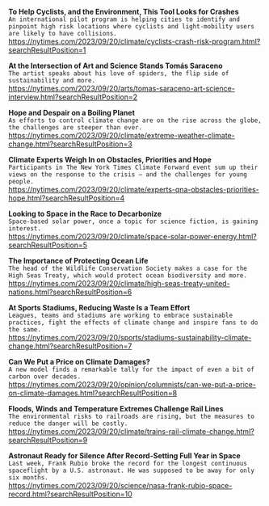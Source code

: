 **To Help Cyclists, and the Environment, This Tool Looks for Crashes**\
`An international pilot program is helping cities to identify and pinpoint high risk locations where cyclists and light-mobility users are likely to have collisions.`\
https://nytimes.com/2023/09/20/climate/cyclists-crash-risk-program.html?searchResultPosition=1

**At the Intersection of Art and Science Stands Tomás Saraceno**\
`The artist speaks about his love of spiders, the flip side of sustainability and more.`\
https://nytimes.com/2023/09/20/arts/tomas-saraceno-art-science-interview.html?searchResultPosition=2

**Hope and Despair on a Boiling Planet**\
`As efforts to control climate change are on the rise across the globe, the challenges are steeper than ever.`\
https://nytimes.com/2023/09/20/climate/extreme-weather-climate-change.html?searchResultPosition=3

**Climate Experts Weigh In on Obstacles, Priorities and Hope**\
`Participants in The New York Times Climate Forward event sum up their views on the response to the crisis — and the challenges for young people.`\
https://nytimes.com/2023/09/20/climate/experts-qna-obstacles-priorities-hope.html?searchResultPosition=4

**Looking to Space in the Race to Decarbonize**\
`Space-based solar power, once a topic for science fiction, is gaining interest.`\
https://nytimes.com/2023/09/20/climate/space-solar-power-energy.html?searchResultPosition=5

**The Importance of Protecting Ocean Life**\
`The head of the Wildlife Conservation Society makes a case for the High Seas Treaty, which would protect ocean biodiversity and more.`\
https://nytimes.com/2023/09/20/climate/high-seas-treaty-united-nations.html?searchResultPosition=6

**At Sports Stadiums, Reducing Waste Is a Team Effort**\
`Leagues, teams and stadiums are working to embrace sustainable practices, fight the effects of climate change and inspire fans to do the same.`\
https://nytimes.com/2023/09/20/sports/stadiums-sustainability-climate-change.html?searchResultPosition=7

**Can We Put a Price on Climate Damages?**\
`A new model finds a remarkable tally for the impact of even a bit of carbon over decades.`\
https://nytimes.com/2023/09/20/opinion/columnists/can-we-put-a-price-on-climate-damages.html?searchResultPosition=8

**Floods, Winds and Temperature Extremes Challenge Rail Lines**\
`The environmental risks to railroads are rising, but the measures to reduce the danger will be costly.`\
https://nytimes.com/2023/09/20/climate/trains-rail-climate-change.html?searchResultPosition=9

**Astronaut Ready for Silence After Record-Setting Full Year in Space**\
`Last week, Frank Rubio broke the record for the longest continuous spaceflight by a U.S. astronaut. He was supposed to be away for only six months.`\
https://nytimes.com/2023/09/20/science/nasa-frank-rubio-space-record.html?searchResultPosition=10

